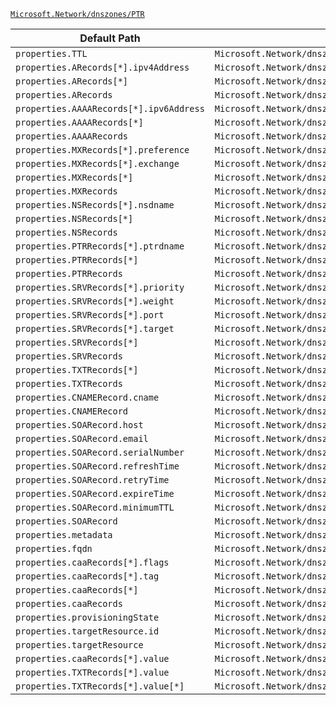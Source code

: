[`Microsoft.Network/dnszones/PTR`](https://docs.microsoft.com/en-us/azure/templates/microsoft.network/dnszones/ptr)

| Default Path | Alias |
|---|---|
| `properties.TTL` | `Microsoft.Network/dnszones/PTR/TTL` |
| `properties.ARecords[*].ipv4Address` | `Microsoft.Network/dnszones/PTR/ARecords[*].ipv4Address` |
| `properties.ARecords[*]` | `Microsoft.Network/dnszones/PTR/ARecords[*]` |
| `properties.ARecords` | `Microsoft.Network/dnszones/PTR/ARecords` |
| `properties.AAAARecords[*].ipv6Address` | `Microsoft.Network/dnszones/PTR/AAAARecords[*].ipv6Address` |
| `properties.AAAARecords[*]` | `Microsoft.Network/dnszones/PTR/AAAARecords[*]` |
| `properties.AAAARecords` | `Microsoft.Network/dnszones/PTR/AAAARecords` |
| `properties.MXRecords[*].preference` | `Microsoft.Network/dnszones/PTR/MXRecords[*].preference` |
| `properties.MXRecords[*].exchange` | `Microsoft.Network/dnszones/PTR/MXRecords[*].exchange` |
| `properties.MXRecords[*]` | `Microsoft.Network/dnszones/PTR/MXRecords[*]` |
| `properties.MXRecords` | `Microsoft.Network/dnszones/PTR/MXRecords` |
| `properties.NSRecords[*].nsdname` | `Microsoft.Network/dnszones/PTR/NSRecords[*].nsdname` |
| `properties.NSRecords[*]` | `Microsoft.Network/dnszones/PTR/NSRecords[*]` |
| `properties.NSRecords` | `Microsoft.Network/dnszones/PTR/NSRecords` |
| `properties.PTRRecords[*].ptrdname` | `Microsoft.Network/dnszones/PTR/PTRRecords[*].ptrdname` |
| `properties.PTRRecords[*]` | `Microsoft.Network/dnszones/PTR/PTRRecords[*]` |
| `properties.PTRRecords` | `Microsoft.Network/dnszones/PTR/PTRRecords` |
| `properties.SRVRecords[*].priority` | `Microsoft.Network/dnszones/PTR/SRVRecords[*].priority` |
| `properties.SRVRecords[*].weight` | `Microsoft.Network/dnszones/PTR/SRVRecords[*].weight` |
| `properties.SRVRecords[*].port` | `Microsoft.Network/dnszones/PTR/SRVRecords[*].port` |
| `properties.SRVRecords[*].target` | `Microsoft.Network/dnszones/PTR/SRVRecords[*].target` |
| `properties.SRVRecords[*]` | `Microsoft.Network/dnszones/PTR/SRVRecords[*]` |
| `properties.SRVRecords` | `Microsoft.Network/dnszones/PTR/SRVRecords` |
| `properties.TXTRecords[*]` | `Microsoft.Network/dnszones/PTR/TXTRecords[*]` |
| `properties.TXTRecords` | `Microsoft.Network/dnszones/PTR/TXTRecords` |
| `properties.CNAMERecord.cname` | `Microsoft.Network/dnszones/PTR/CNAMERecord.cname` |
| `properties.CNAMERecord` | `Microsoft.Network/dnszones/PTR/CNAMERecord` |
| `properties.SOARecord.host` | `Microsoft.Network/dnszones/PTR/SOARecord.host` |
| `properties.SOARecord.email` | `Microsoft.Network/dnszones/PTR/SOARecord.email` |
| `properties.SOARecord.serialNumber` | `Microsoft.Network/dnszones/PTR/SOARecord.serialNumber` |
| `properties.SOARecord.refreshTime` | `Microsoft.Network/dnszones/PTR/SOARecord.refreshTime` |
| `properties.SOARecord.retryTime` | `Microsoft.Network/dnszones/PTR/SOARecord.retryTime` |
| `properties.SOARecord.expireTime` | `Microsoft.Network/dnszones/PTR/SOARecord.expireTime` |
| `properties.SOARecord.minimumTTL` | `Microsoft.Network/dnszones/PTR/SOARecord.minimumTTL` |
| `properties.SOARecord` | `Microsoft.Network/dnszones/PTR/SOARecord` |
| `properties.metadata` | `Microsoft.Network/dnszones/PTR/metadata` |
| `properties.fqdn` | `Microsoft.Network/dnszones/PTR/fqdn` |
| `properties.caaRecords[*].flags` | `Microsoft.Network/dnszones/PTR/caaRecords[*].flags` |
| `properties.caaRecords[*].tag` | `Microsoft.Network/dnszones/PTR/caaRecords[*].tag` |
| `properties.caaRecords[*]` | `Microsoft.Network/dnszones/PTR/caaRecords[*]` |
| `properties.caaRecords` | `Microsoft.Network/dnszones/PTR/caaRecords` |
| `properties.provisioningState` | `Microsoft.Network/dnszones/PTR/provisioningState` |
| `properties.targetResource.id` | `Microsoft.Network/dnszones/PTR/targetResource.id` |
| `properties.targetResource` | `Microsoft.Network/dnszones/PTR/targetResource` |
| `properties.caaRecords[*].value` | `Microsoft.Network/dnszones/PTR/caaRecords[*].value` |
| `properties.TXTRecords[*].value` | `Microsoft.Network/dnszones/PTR/TXTRecords[*].value` |
| `properties.TXTRecords[*].value[*]` | `Microsoft.Network/dnszones/PTR/TXTRecords[*].value[*]` |

